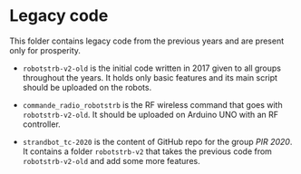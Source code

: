# Legacy code

This folder contains legacy code from the previous years and are present only for prosperity.

- `robotstrb-v2-old` is the initial code written in 2017 given to all groups throughout the years.
It holds only basic features and its main script should be uploaded on the robots.

- `commande_radio_robotstrb` is the RF wireless command that goes with `robotstrb-v2-old`.
It should be uploaded on Arduino UNO with an RF controller.

- `strandbot_tc-2020` is the content of GitHub repo for the group _PIR 2020_.
It contains a folder `robotstrb-v2` that takes the previous code from `robotstrb-v2-old`
and add some more features.
